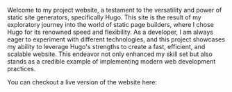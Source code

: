 Welcome to my project website, a testament to the versatility and power of static site generators, specifically Hugo. 
This site is the result of my exploratory journey into the world of static page builders, where I chose Hugo for its renowned speed and flexibility. 
As a developer, I am always eager to experiment with different technologies, and this project showcases my ability to leverage Hugo's strengths to create a fast, efficient, and scalable website. 
This endeavor not only enhanced my skill set but also stands as a credible example of implementing modern web development practices.

You can checkout a live version of the website here:
